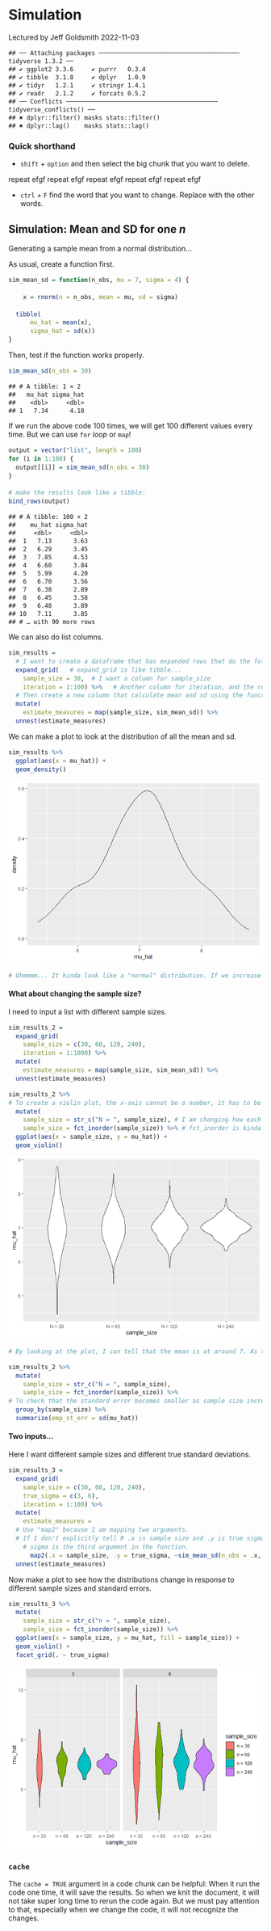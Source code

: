 Simulation
================
Lectured by Jeff Goldsmith
2022-11-03

    ## ── Attaching packages ─────────────────────────────────────── tidyverse 1.3.2 ──
    ## ✔ ggplot2 3.3.6     ✔ purrr   0.3.4
    ## ✔ tibble  3.1.8     ✔ dplyr   1.0.9
    ## ✔ tidyr   1.2.1     ✔ stringr 1.4.1
    ## ✔ readr   2.1.2     ✔ forcats 0.5.2
    ## ── Conflicts ────────────────────────────────────────── tidyverse_conflicts() ──
    ## ✖ dplyr::filter() masks stats::filter()
    ## ✖ dplyr::lag()    masks stats::lag()

### Quick shorthand

-   `shift` + `option` and then select the big chunk that you want to
    delete.

repeat efgf repeat efgf repeat efgf repeat efgf repeat efgf

-   `ctrl` + `F` find the word that you want to change. Replace with the
    other words.

## Simulation: Mean and SD for one ***n***

Generating a sample mean from a normal distribution…

As usual, create a function first.

``` r
sim_mean_sd = function(n_obs, mu = 7, sigma = 4) {
  
    x = rnorm(n = n_obs, mean = mu, sd = sigma)
  
  tibble(
      mu_hat = mean(x),
      sigma_hat = sd(x))
}
```

Then, test if the function works properly.

``` r
sim_mean_sd(n_obs = 30)
```

    ## # A tibble: 1 × 2
    ##   mu_hat sigma_hat
    ##    <dbl>     <dbl>
    ## 1   7.34      4.18

If we run the above code 100 times, we will get 100 different values
every time. But we can use `for` *loop* or `map`!

``` r
output = vector("list", length = 100)
for (i in 1:100) {
  output[[i]] = sim_mean_sd(n_obs = 30)
}

# make the results look like a tibble:
bind_rows(output)
```

    ## # A tibble: 100 × 2
    ##    mu_hat sigma_hat
    ##     <dbl>     <dbl>
    ##  1   7.13      3.63
    ##  2   6.29      3.45
    ##  3   7.85      4.53
    ##  4   6.60      3.84
    ##  5   5.99      4.20
    ##  6   6.70      3.56
    ##  7   6.38      2.89
    ##  8   6.45      3.58
    ##  9   6.48      3.89
    ## 10   7.11      3.85
    ## # … with 90 more rows

We can also do list columns.

``` r
sim_results = 
  # I want to create a dataframe that has expanded rows that do the following:
  expand_grid(   # expand_grid is like tibble...
    sample_size = 30,  # I want a column for sample_size
    iteration = 1:100) %>%   # Another column for iteration, and the rows go from 1 to 100
  # Then create a new column that calculate mean and sd using the function we created.
  mutate(
    estimate_measures = map(sample_size, sim_mean_sd)) %>% 
  unnest(estimate_measures)
```

We can make a plot to look at the distribution of all the mean and sd.

``` r
sim_results %>% 
  ggplot(aes(x = mu_hat)) + 
  geom_density()
```

![](Simulation_files/figure-gfm/unnamed-chunk-3-1.png)<!-- -->

``` r
# Uhmmmm... It kinda look like a "normal" distribution. If we increase the sample size or the number of repetition, it will look more symmetric.
```

#### What about changing the sample size?

I need to input a list with different sample sizes.

``` r
sim_results_2 = 
  expand_grid(   
    sample_size = c(30, 60, 120, 240), 
    iteration = 1:1000) %>%   
  mutate(
    estimate_measures = map(sample_size, sim_mean_sd)) %>% 
  unnest(estimate_measures)
```

``` r
sim_results_2 %>% 
# To create a violin plot, the x-axis cannot be a number, it has to be a factor.
  mutate(
    sample_size = str_c("N = ", sample_size), # I am changing how each observation looks like: Before is 30, now is N = 30, etc. Now they become character instead of numeric.
    sample_size = fct_inorder(sample_size)) %>% # fct_inorder is kinda like SAS order = data
  ggplot(aes(x = sample_size, y = mu_hat)) + 
  geom_violin()
```

![](Simulation_files/figure-gfm/unnamed-chunk-5-1.png)<!-- -->

``` r
# By looking at the plot, I can tell that the mean is at around 7. As the sample size increases, the distribution becomes narrower, meaning standard error becomes smaller.
```

``` r
sim_results_2 %>% 
  mutate(
    sample_size = str_c("N = ", sample_size),
    sample_size = fct_inorder(sample_size)) %>% 
# To check that the standard error becomes smaller as sample size increases, we can do the following:
  group_by(sample_size) %>% 
  summarize(emp_st_err = sd(mu_hat))
```

#### **Two inputs**…

Here I want different sample sizes and different true standard
deviations.

``` r
sim_results_3 = 
  expand_grid(   
    sample_size = c(30, 60, 120, 240), 
    true_sigma = c(3, 6),
    iteration = 1:100) %>%   
  mutate(
    estimate_measures = 
  # Use "map2" because I am mapping two arguments.
  # If I don't explicitly tell R .x is sample size and .y is true sigma, R will think the second argument in the map refers to the second argument in the function, which in this case is the mean.
    # sigma is the third argument in the function.
      map2(.x = sample_size, .y = true_sigma, ~sim_mean_sd(n_obs = .x, sigma = .y))) %>%  # ~ tells R that .x and .y go into this function.
  unnest(estimate_measures)
```

Now make a plot to see how the distributions change in response to
different sample sizes and standard errors.

``` r
sim_results_3 %>% 
  mutate(
    sample_size = str_c("n = ", sample_size),
    sample_size = fct_inorder(sample_size)) %>% 
  ggplot(aes(x = sample_size, y = mu_hat, fill = sample_size)) + 
  geom_violin() + 
  facet_grid(. ~ true_sigma)
```

![](Simulation_files/figure-gfm/unnamed-chunk-8-1.png)<!-- -->

### `cache`

The `cache = TRUE` argument in a code chunk can be helpful: When it run
the code one time, it will save the results. So when we knit the
document, it will not take super long time to rerun the code again. But
we must pay attention to that, especially when we change the code, it
will not recognize the changes.
